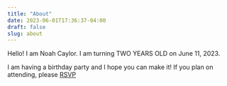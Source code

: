 ```yaml
---
title: "About"
date: 2023-06-01T17:36:37-04:00
draft: false
slug: about
---
```


Hello! I am Noah Caylor. I am turning TWO YEARS OLD on June 11, 2023. 

I am having a birthday party and I hope you can make it! If you plan on attending, please [RSVP](/rsvp)